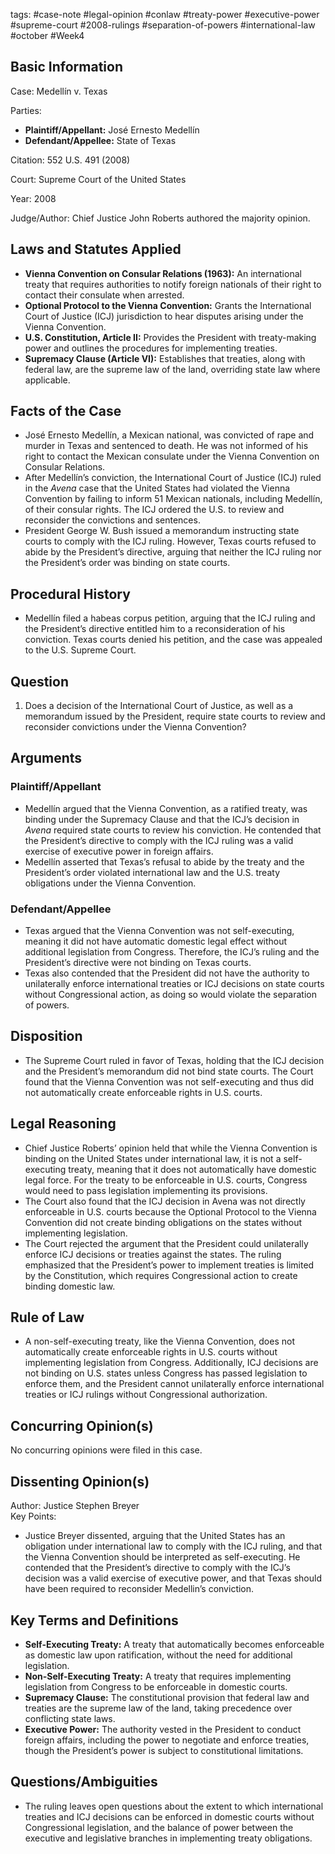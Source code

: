 tags: #case-note #legal-opinion #conlaw #treaty-power #executive-power #supreme-court #2008-rulings #separation-of-powers #international-law #october #Week4 

## Basic Information

Case: Medellín v. Texas

Parties:  
- **Plaintiff/Appellant:** José Ernesto Medellín  
- **Defendant/Appellee:** State of Texas

Citation: 552 U.S. 491 (2008)

Court: Supreme Court of the United States

Year: 2008

Judge/Author: Chief Justice John Roberts authored the majority opinion.

## Laws and Statutes Applied

- **Vienna Convention on Consular Relations (1963):** An international treaty that requires authorities to notify foreign nationals of their right to contact their consulate when arrested.
- **Optional Protocol to the Vienna Convention:** Grants the International Court of Justice (ICJ) jurisdiction to hear disputes arising under the Vienna Convention.
- **U.S. Constitution, Article II:** Provides the President with treaty-making power and outlines the procedures for implementing treaties.
- **Supremacy Clause (Article VI):** Establishes that treaties, along with federal law, are the supreme law of the land, overriding state law where applicable.

## Facts of the Case

- José Ernesto Medellín, a Mexican national, was convicted of rape and murder in Texas and sentenced to death. He was not informed of his right to contact the Mexican consulate under the Vienna Convention on Consular Relations.
- After Medellín’s conviction, the International Court of Justice (ICJ) ruled in the *Avena* case that the United States had violated the Vienna Convention by failing to inform 51 Mexican nationals, including Medellín, of their consular rights. The ICJ ordered the U.S. to review and reconsider the convictions and sentences.
- President George W. Bush issued a memorandum instructing state courts to comply with the ICJ ruling. However, Texas courts refused to abide by the President’s directive, arguing that neither the ICJ ruling nor the President’s order was binding on state courts.

## Procedural History

- Medellín filed a habeas corpus petition, arguing that the ICJ ruling and the President’s directive entitled him to a reconsideration of his conviction. Texas courts denied his petition, and the case was appealed to the U.S. Supreme Court.

## Question

1. Does a decision of the International Court of Justice, as well as a memorandum issued by the President, require state courts to review and reconsider convictions under the Vienna Convention?

## Arguments

### Plaintiff/Appellant

- Medellín argued that the Vienna Convention, as a ratified treaty, was binding under the Supremacy Clause and that the ICJ’s decision in *Avena* required state courts to review his conviction. He contended that the President’s directive to comply with the ICJ ruling was a valid exercise of executive power in foreign affairs.
- Medellín asserted that Texas’s refusal to abide by the treaty and the President’s order violated international law and the U.S. treaty obligations under the Vienna Convention.

### Defendant/Appellee

- Texas argued that the Vienna Convention was not self-executing, meaning it did not have automatic domestic legal effect without additional legislation from Congress. Therefore, the ICJ’s ruling and the President’s directive were not binding on Texas courts.
- Texas also contended that the President did not have the authority to unilaterally enforce international treaties or ICJ decisions on state courts without Congressional action, as doing so would violate the separation of powers.

## Disposition

- The Supreme Court ruled in favor of Texas, holding that the ICJ decision and the President’s memorandum did not bind state courts. The Court found that the Vienna Convention was not self-executing and thus did not automatically create enforceable rights in U.S. courts.

## Legal Reasoning

- Chief Justice Roberts’ opinion held that while the Vienna Convention is binding on the United States under international law, it is not a self-executing treaty, meaning that it does not automatically have domestic legal force. For the treaty to be enforceable in U.S. courts, Congress would need to pass legislation implementing its provisions.
- The Court also found that the ICJ decision in Avena was not directly enforceable in U.S. courts because the Optional Protocol to the Vienna Convention did not create binding obligations on the states without implementing legislation.
- The Court rejected the argument that the President could unilaterally enforce ICJ decisions or treaties against the states. The ruling emphasized that the President’s power to implement treaties is limited by the Constitution, which requires Congressional action to create binding domestic law.

## Rule of Law

- A non-self-executing treaty, like the Vienna Convention, does not automatically create enforceable rights in U.S. courts without implementing legislation from Congress. Additionally, ICJ decisions are not binding on U.S. states unless Congress has passed legislation to enforce them, and the President cannot unilaterally enforce international treaties or ICJ rulings without Congressional authorization.

## Concurring Opinion(s)

No concurring opinions were filed in this case.

## Dissenting Opinion(s)

Author: Justice Stephen Breyer  
Key Points:  
- Justice Breyer dissented, arguing that the United States has an obligation under international law to comply with the ICJ ruling, and that the Vienna Convention should be interpreted as self-executing. He contended that the President’s directive to comply with the ICJ’s decision was a valid exercise of executive power, and that Texas should have been required to reconsider Medellin’s conviction.

## Key Terms and Definitions

- **Self-Executing Treaty:** A treaty that automatically becomes enforceable as domestic law upon ratification, without the need for additional legislation.
- **Non-Self-Executing Treaty:** A treaty that requires implementing legislation from Congress to be enforceable in domestic courts.
- **Supremacy Clause:** The constitutional provision that federal law and treaties are the supreme law of the land, taking precedence over conflicting state laws.
- **Executive Power:** The authority vested in the President to conduct foreign affairs, including the power to negotiate and enforce treaties, though the President’s power is subject to constitutional limitations.

## Questions/Ambiguities

- The ruling leaves open questions about the extent to which international treaties and ICJ decisions can be enforced in domestic courts without Congressional legislation, and the balance of power between the executive and legislative branches in implementing treaty obligations.
